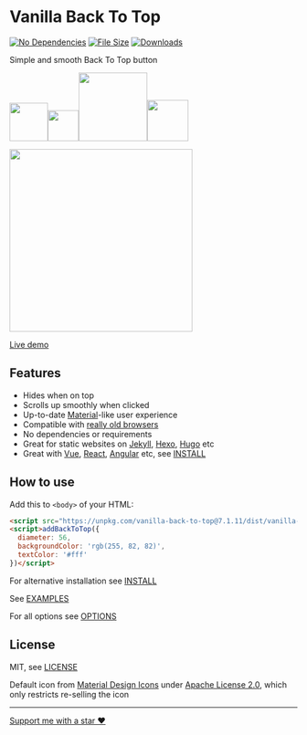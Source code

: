 
# Vanilla Back To Top

[![No Dependencies](http://svgshare.com/i/4rU.svg)](https://github.com/vfeskov/vanilla-back-to-top/blob/v7.1.11/package.json)
[![File Size](https://unpkg.com/vanilla-back-to-top@7.1.11/size-shield.svg)](https://github.com/vfeskov/vanilla-back-to-top/blob/v7.1.11/dist/vanilla-back-to-top.min.js.gz)
[![Downloads](https://img.shields.io/npm/dm/vanilla-back-to-top.svg)](https://www.npmjs.com/package/vanilla-back-to-top)

Simple and smooth Back To Top button

[<img src="https://i.pi.gy/O1Gbz.png" width="67" /><img src="https://i.pi.gy/8Z0Nj.png" width="54"><img src="https://i.pi.gy/0P8Nr.png" width="120"><img src="https://i.pi.gy/Vabg0.png" width="72">](https://github.com/vfeskov/vanilla-back-to-top/blob/v7.1.11/EXAMPLES.md)<br/>

<img src="https://i.pi.gy/ee5b5.gif" width="320px"/>

[Live demo](https://vfeskov.com/)

## Features

- Hides when on top
- Scrolls up smoothly when clicked
- Up-to-date [Material](https://material.io/)-like user experience
- Compatible with [really old browsers](http://browserl.ist/?q=explorer+%3E%3D9%2Cexplorermobile+%3E%3D10%2Cedge+%3E%3D12%2Cfirefox+%3E%3D2%2Cfirefoxandroid+%3E%3D2%2Cchrome+%3E%3D4%2Csafari+%3E%3D5.1%2Copera+%3E%3D11.5%2Coperamobile+%3E%3D12%2Cchromeandroid+%3E%3D4%2Cios+%3E%3D7.1%2Cucandroid+%3E%3D11.4%2Candroid+%3E%3D3%2Csamsung+%3E%3D4%2Cblackberry+%3E%3D7)
- No dependencies or requirements
- Great for static websites on [Jekyll](https://jekyllrb.com/), [Hexo](https://hexo.io), [Hugo](https://gohugo.io/) etc
- Great with [Vue](https://vuejs.org/), [React](https://reactjs.org/), [Angular](https://angular.io/) etc, see [INSTALL](https://github.com/vfeskov/vanilla-back-to-top/blob/v7.1.11/INSTALL.md#import)

## How to use

Add this to `<body>` of your HTML:
```html
<script src="https://unpkg.com/vanilla-back-to-top@7.1.11/dist/vanilla-back-to-top.min.js"></script>
<script>addBackToTop({
  diameter: 56,
  backgroundColor: 'rgb(255, 82, 82)',
  textColor: '#fff'
})</script>
```
For alternative installation see [INSTALL](https://github.com/vfeskov/vanilla-back-to-top/blob/v7.1.11/INSTALL.md)

See [EXAMPLES](https://github.com/vfeskov/vanilla-back-to-top/blob/v7.1.11/EXAMPLES.md)

For all options see [OPTIONS](https://github.com/vfeskov/vanilla-back-to-top/blob/v7.1.11/OPTIONS.md)

## License

MIT, see [LICENSE](https://github.com/vfeskov/vanilla-back-to-top/blob/v7.1.11/LICENSE)

Default icon from [Material Design Icons](https://material.io/icons/#ic_keyboard_arrow_up) under [Apache License 2.0](https://www.apache.org/licenses/LICENSE-2.0), which only restricts re-selling the icon

----------


[Support me with a star ♥](https://github.com/vfeskov/vanilla-back-to-top)
